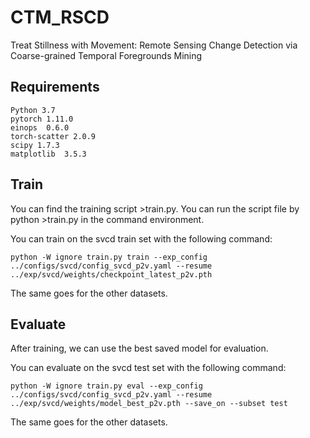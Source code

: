 # CTM_RSCD
Treat Stillness with Movement: Remote Sensing Change Detection via Coarse-grained Temporal Foregrounds Mining

## Requirements
```
Python 3.7
pytorch 1.11.0
einops  0.6.0
torch-scatter 2.0.9
scipy 1.7.3
matplotlib  3.5.3
```
## Train
You can find the training script >train.py. You can run the script file by python >train.py in the command environment.

You can train on the svcd train set with the following command:
```
python -W ignore train.py train --exp_config ../configs/svcd/config_svcd_p2v.yaml --resume ../exp/svcd/weights/checkpoint_latest_p2v.pth
```
The same goes for the other datasets.
## Evaluate
After training, we can use the best saved model for evaluation.

You can evaluate on the svcd test set with the following command:
```
python -W ignore train.py eval --exp_config ../configs/svcd/config_svcd_p2v.yaml --resume ../exp/svcd/weights/model_best_p2v.pth --save_on --subset test
```
The same goes for the other datasets.
